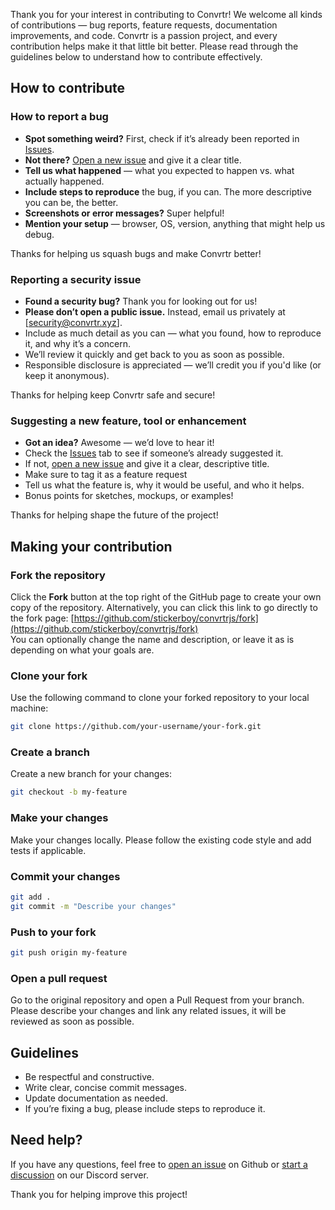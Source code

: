Thank you for your interest in contributing to Convrtr! We welcome all kinds of contributions — bug reports, feature requests, documentation improvements, and code. Convrtr is a passion project, and every contribution helps make it that little bit better. Please read through the guidelines below to understand how to contribute effectively.

## How to contribute

### How to report a bug

- **Spot something weird?** First, check if it’s already been reported in [Issues](https://github.com/stickerboy/convrtrjs/issues).
- **Not there?** [Open a new issue](https://github.com/stickerboy/convrtrjs/issues/new) and give it a clear title.
- **Tell us what happened** — what you expected to happen vs. what actually happened.
- **Include steps to reproduce** the bug, if you can. The more descriptive you can be, the better.
- **Screenshots or error messages?** Super helpful!
- **Mention your setup** — browser, OS, version, anything that might help us debug.

Thanks for helping us squash bugs and make Convrtr better!

### Reporting a security issue

- **Found a security bug?** Thank you for looking out for us!
- **Please don’t open a public issue.** Instead, email us privately at [security@convrtr.xyz].
- Include as much detail as you can — what you found, how to reproduce it, and why it’s a concern.
- We’ll review it quickly and get back to you as soon as possible.
- Responsible disclosure is appreciated — we’ll credit you if you'd like (or keep it anonymous).

Thanks for helping keep Convrtr safe and secure!

### Suggesting a new feature, tool or enhancement

- **Got an idea?** Awesome — we’d love to hear it!
- Check the [Issues](https://github.com/stickerboy/convrtrjs/issues) tab to see if someone’s already suggested it.
- If not, [open a new issue](https://github.com/stickerboy/convrtrjs/issues/new) and give it a clear, descriptive title.
- Make sure to tag it as a feature request
- Tell us what the feature is, why it would be useful, and who it helps.
- Bonus points for sketches, mockups, or examples!

Thanks for helping shape the future of the project!

## Making your contribution

### Fork the repository
Click the **Fork** button at the top right of the GitHub page to create your own copy of the repository. Alternatively, you can click this link to go directly to the fork page: [https://github.com/stickerboy/convrtrjs/fork](https://github.com/stickerboy/convrtrjs/fork)  
You can optionally change the name and description, or leave it as is depending on what your goals are.

### Clone your fork
Use the following command to clone your forked repository to your local machine:

```bash
git clone https://github.com/your-username/your-fork.git
```
### Create a branch
Create a new branch for your changes:

```bash
git checkout -b my-feature
```

### Make your changes
Make your changes locally. Please follow the existing code style and add tests if applicable.

### Commit your changes

```bash
git add .
git commit -m "Describe your changes"
```

### Push to your fork

```bash
git push origin my-feature
```

### Open a pull request
Go to the original repository and open a Pull Request from your branch. Please describe your changes and link any related issues, it will be reviewed as soon as possible.

## Guidelines
- Be respectful and constructive.
- Write clear, concise commit messages.
- Update documentation as needed.
- If you’re fixing a bug, please include steps to reproduce it.

## Need help?
If you have any questions, feel free to [open an issue](https://github.com/stickerboy/convrtrjs/issues/new) on Github or [start a discussion](https://discord.gg/FhwjhdkTwD) on our Discord server.

Thank you for helping improve this project!